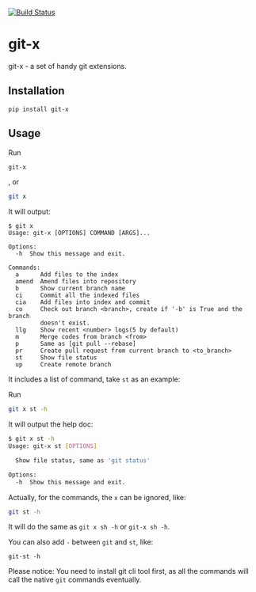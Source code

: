 [![Build Status](https://travis-ci.org/qszhuan/git-x.svg?branch=master)](https://travis-ci.org/qszhuan/git-x)

# git-x

git-x - a set of handy git extensions.


## Installation

```
pip install git-x
```

## Usage

Run 

```sh
git-x 
```
, or
```sh
git x
```
It will output:

```
$ git x
Usage: git-x [OPTIONS] COMMAND [ARGS]...

Options:
  -h  Show this message and exit.

Commands:
  a      Add files to the index
  amend  Amend files into repository
  b      Show current branch name
  ci     Commit all the indexed files
  cia    Add files into index and commit
  co     Check out branch <branch>, create if '-b' is True and the branch
         doesn't exist.
  llg    Show recent <number> logs(5 by default)
  m      Merge codes from branch <from>
  p      Same as [git pull --rebase]
  pr     Create pull request from current branch to <to_branch>
  st     Show file status
  up     Create remote branch
```

It includes a list of command, take `st` as an example:

Run
```sh
git x st -h 
```
It will output the help doc:

```sh
$ git x st -h
Usage: git-x st [OPTIONS]

  Show file status, same as 'git status'

Options:
  -h  Show this message and exit.
```

Actually, for the commands, the `x` can be ignored, like:

```sh
git st -h 
```

It will do the same as `git x sh -h` or `git-x sh -h`.

You can also add `-` between  `git` and `st`, like:

```
git-st -h
```

Please notice: You need to install git cli tool first, as all the commands will call the native `git` commands eventually.




